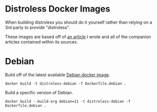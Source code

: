 # Distroless Docker Images

When building distroless you should do it yourself rather than relying on a 3rd
party to provide "distroless".

These images are based off of [an article][blog] I wrote and all of the
companion articles contained within its sources.

# Debian

Build off of the latest available [Debian docker image][debian].

    docker build -t distroless-debian -f Dockerfile.debian .

Build a specific version of Debian.

    docker build --build-arg debian=11 -t distroless-debian -f Dockerfile.debian .

[blog]: https://sam.gleske.net/blog/engineering/2022/10/25/guide-to-production-docker-images.html
[debian]: https://hub.docker.com/_/debian
